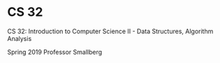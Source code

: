 # CS 32
CS 32: Introduction to Computer Science II - Data Structures, Algorithm Analysis

Spring 2019 Professor Smallberg
